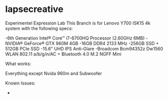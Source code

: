 # lapsecreative
Experimentel Expression Lab
This Branch is for Lenovo Y700 ISK15 4k system with the following specs:

-6th Generation Intel® Core™ i7-6700HQ Processor (2.60GHz 6MB)
-NVIDIA® GeForce® GTX 960M 4GB
-16GB DDR4 2133 MHz
-256GB SSD + 512GB PCIe SSD
-15.6" UHD IPS Anti-Glare
-Broadcom Bcm94352z Dw1560 WLAN 802.11 a/b/g/n/AC + Bluetooth 4.0 M.2 NGFF Mini

What works:

Everything except Nvida 960m and Subwoofer

Known Issues:

-
